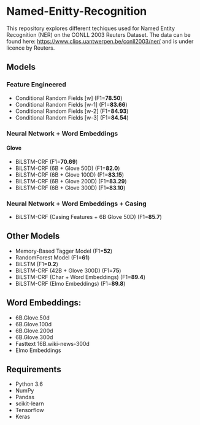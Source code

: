 # Named-Enitty-Recognition

This repository explores different techiques used for Named Entity Recognition (NER) on the CONLL 2003 Reuters Dataset. The data can be found here: https://www.clips.uantwerpen.be/conll2003/ner/ and is under licence by Reuters. 

## Models
### Feature Engineered
- Conditional Random Fields [w] (F1=**78.50**) 
- Conditional Random Fields [w-1] (F1=**83.66**) 
- Conditional Random Fields [w-2] (F1=**84.93**) 
- Conditional Random Fields [w-3] (F1=**84.54**) 

### Neural Network + Word Embeddings
#### Glove
- BiLSTM-CRF (F1=**70.69**)
- BiLSTM-CRF (6B + Glove 50D) (F1=**82.0**)
- BiLSTM-CRF (6B + Glove 100D) (F1=**83.15**)
- BiLSTM-CRF (6B + Glove 200D) (F1=**83.29**)
- BiLSTM-CRF (6B + Glove 300D) (F1=**83.10**)

### Neural Network + Word Embeddings + Casing
- BiLSTM-CRF (Casing Features + 6B Glove 50D) (F1=**85.7**)

## Other Models
- Memory-Based Tagger Model (F1=**52**) 
- RandomForest Model (F1=**61**) 
- BiLSTM (F1=**0.2**)
- BiLSTM-CRF (42B + Glove 300D) (F1=**75**)
- BiLSTM-CRF (Char + Word Embeddings) (F1=**89.4**)
- BiLSTM-CRF (Elmo Embeddings) (F1=**89.8**)

## Word Embeddings:
- 6B.Glove.50d
- 6B.Glove.100d
- 6B.Glove.200d
- 6B.Glove.300d
- Fasttext 16B.wiki-news-300d
- Elmo Embeddings

## Requirements
- Python 3.6
- NumPy
- Pandas
- scikit-learn
- Tensorflow
- Keras
